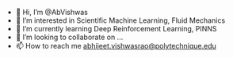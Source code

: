 - 👋 Hi, I’m @AbVishwas
- 👀 I’m interested in Scientific Machine Learning, Fluid Mechanics 
- 🌱 I’m currently learning Deep Reinforcement Learning, PINNS
- 💞️ I’m looking to collaborate on ...
- 📫 How to reach me abhijeet.vishwasrao@polytechnique.edu

<!---
AbVishwas/AbVishwas is a ✨ special ✨ repository because its `README.md` (this file) appears on your GitHub profile.
You can click the Preview link to take a look at your changes.
--->
